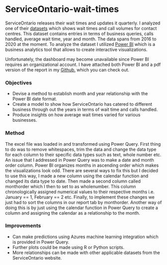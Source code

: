 # ServiceOntario-wait-times
ServiceOntario releases their wait times and updates it quarterly. I analyzed one of their [datasets](https://data.ontario.ca/dataset/serviceontario-wait-times-and-call-volumes-contact-centres) which shows wait times and call volumes for contact centres. This dataset contains entries in terms of business queries, calls handled, average wait time, year and month. The data spans from 2016 to 2020 at the moment. To analyze the dataset I utilized [Power BI](https://powerbi.microsoft.com/en-us/) which is a business analytics tool that allows to create interactive visualizations.  

Unfortunately, the dashboard may become unavailable since Power BI requires an organizational account. I have attached both Power BI and a pdf version of the report in my [Github.](https://github.com/omarirfa/ServiceOntario-wait-times) which you can check out.


### Objectives
*   Devise a method to establish month and year relationship with the Power BI date format.
*   Create a model to show how ServiceOntario has catered to different business through out the years in terms of wait time and calls handled.
*   Produce insights on how average wait times varied for various businesses.


### Method
The excel file was loaded in and transformed using Power Query. First thing to do was to remove whitespaces, trim the data and change the data type for each column to their specific data types such as text, whole number etc. An issue that I addressed in Power Query was to make a date and month order column. Power BI organizes months in ascending order which makes the visualizations look odd. There are several ways to fix this but I decided to use this way, I made a new column using the calendar function and changed its data type to date. Then made a second column called monthorder which I then to set to as wholenumber. This column chronologically assigned numerical values to their respective months i.e. January == 1, February == 2 etc. Finally, to implement these changes we just had to sort the columns in our report tab by monthorder. Another way of doing this is by just using the calendar function in Power Query to create a column and assigning the calendar as a relationship to the month.

### Improvements
*   Can make predictions using Azures machine learning integration which is provided in Power Query.
*   Further plots could be made using R or Python scripts.
*   More relationships can be made with other applicable datasets from the ServiceOntario website.


[//]: # (These are reference links used in the body of this note and get stripped out when the markdown processor does its job. There is no need to format nicely because it shouldn't be seen. Thanks SO - http://stackoverflow.com/questions/4823468/store-comments-in-markdown-syntax)

   
  
